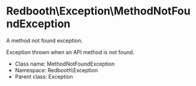 Redbooth\Exception\MethodNotFoundException
===============

A method not found exception.

Exception thrown when an API method is not found.


* Class name: MethodNotFoundException
* Namespace: Redbooth\Exception
* Parent class: Exception








